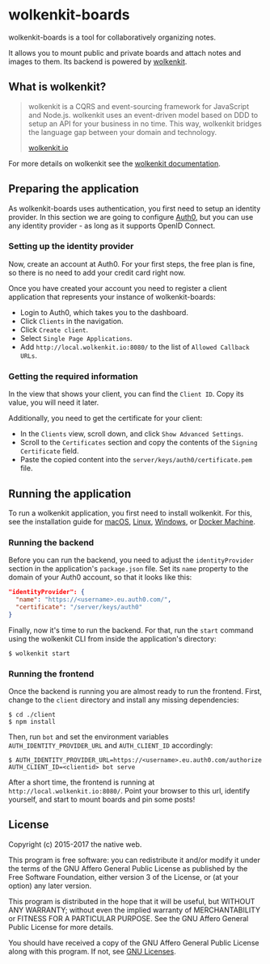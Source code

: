 # wolkenkit-boards

wolkenkit-boards is a tool for collaboratively organizing notes.

It allows you to mount public and private boards and attach notes and images to them. Its backend is powered by [wolkenkit](https://www.wolkenkit.io/).

## What is wolkenkit?

> wolkenkit is a CQRS and event-sourcing framework for JavaScript and Node.js. wolkenkit uses an event-driven model based on DDD to setup an API for your business in no time. This way, wolkenkit bridges the language gap between your domain and technology.
>
> [wolkenkit.io](https://www.wolkenkit.io/)

For more details on wolkenkit see the [wolkenkit documentation](https://docs.wolkenkit.io).

## Preparing the application

As wolkenkit-boards uses authentication, you first need to setup an identity provider. In this section we are going to configure [Auth0](https://auth0.com), but you can use any identity provider - as long as it supports OpenID Connect.

### Setting up the identity provider

Now, create an account at Auth0. For your first steps, the free plan is fine, so there is no need to add your credit card right now.

Once you have created your account you need to register a client application that represents your instance of wolkenkit-boards:

- Login to Auth0, which takes you to the dashboard.
- Click `Clients` in the navigation.
- Click `Create client`.
- Select `Single Page Applications`.
- Add `http://local.wolkenkit.io:8080/` to the list of `Allowed Callback URLs`.

### Getting the required information

In the view that shows your client, you can find the `Client ID`. Copy its value, you will need it later.

Additionally, you need to get the certificate for your client:

- In the `Clients` view, scroll down, and click `Show Advanced Settings`.
- Scroll to the `Certificates` section and copy the contents of the `Signing Certificate` field.
- Paste the copied content into the `server/keys/auth0/certificate.pem` file.

## Running the application

To run a wolkenkit application, you first need to install wolkenkit. For this, see the installation guide for [macOS](https://docs.wolkenkit.io/latest/getting-started/installing-wolkenkit/installing-on-macos/), [Linux](https://docs.wolkenkit.io/latest/getting-started/installing-wolkenkit/installing-on-linux/), [Windows](https://docs.wolkenkit.io/latest/getting-started/installing-wolkenkit/installing-on-windows/), or [Docker Machine](https://docs.wolkenkit.io/latest/getting-started/installing-wolkenkit/installing-using-docker-machine/).

### Running the backend

Before you can run the backend, you need to adjust the `identityProvider` section in the application's `package.json` file. Set its `name` property to the domain of your Auth0 account, so that it looks like this:

```json
"identityProvider": {
  "name": "https://<username>.eu.auth0.com/",
  "certificate": "/server/keys/auth0"
}
```

Finally, now it's time to run the backend. For that, run the `start` command using the wolkenkit CLI from inside the application's directory:

```shell
$ wolkenkit start
```

### Running the frontend

Once the backend is running you are almost ready to run the frontend. First, change to the `client` directory and install any missing dependencies:

```shell
$ cd ./client
$ npm install
```

Then, run `bot` and set the environment variables `AUTH_IDENTITY_PROVIDER_URL` and `AUTH_CLIENT_ID` accordingly:

```shell
$ AUTH_IDENTITY_PROVIDER_URL=https://<username>.eu.auth0.com/authorize AUTH_CLIENT_ID=<clientid> bot serve
```

After a short time, the frontend is running at `http://local.wolkenkit.io:8080/`. Point your browser to this url, identify yourself, and start to mount boards and pin some posts!

## License

Copyright (c) 2015-2017 the native web.

This program is free software: you can redistribute it and/or modify it under the terms of the GNU Affero General Public License as published by the Free Software Foundation, either version 3 of the License, or (at your option) any later version.

This program is distributed in the hope that it will be useful, but WITHOUT ANY WARRANTY; without even the implied warranty of MERCHANTABILITY or FITNESS FOR A PARTICULAR PURPOSE. See the GNU Affero General Public License for more details.

You should have received a copy of the GNU Affero General Public License along with this program. If not, see [GNU Licenses](http://www.gnu.org/licenses/).
